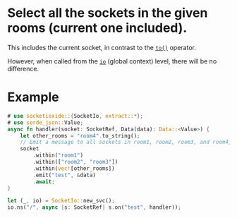 # Select all the sockets in the given rooms (current one included).

This includes the current socket, in contrast to the [`to()`](#method.to) operator.

However, when called from the [`io`] (global context) level, there will be no difference.

[`to()`]: crate::operators::BroadcastOperators#method.to
[`io`]: crate::SocketIo

# Example
```rust
# use socketioxide::{SocketIo, extract::*};
# use serde_json::Value;
async fn handler(socket: SocketRef, Data(data): Data::<Value>) {
    let other_rooms = "room4".to_string();
    // Emit a message to all sockets in room1, room2, room3, and room4, including the current socket
    socket
        .within("room1")
        .within(["room2", "room3"])
        .within(vec![other_rooms])
        .emit("test", &data)
        .await;
}

let (_, io) = SocketIo::new_svc();
io.ns("/", async |s: SocketRef| s.on("test", handler));
```
